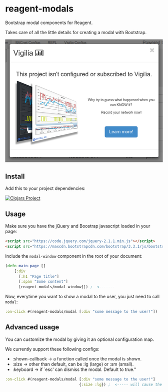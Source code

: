 # reagent-modals

Bootstrap modal components for Reagent.

Takes care of all the little details for creating a modal with Bootstrap.

<img src="https://raw.githubusercontent.com/Frozenlock/reagent-modals/master/modal-example.png"
 alt="Modal demo" title="Modal demo"/>

## Install
Add this to your project dependencies:

[![Clojars Project](http://clojars.org/org.clojars.frozenlock/reagent-modals/latest-version.svg)](http://clojars.org/org.clojars.frozenlock/reagent-modals)


## Usage

Make sure you have the jQuery and Boostrap javascript loaded in your page:
```html
<script src="https://code.jquery.com/jquery-2.1.1.min.js"></script>
<script src="https://maxcdn.bootstrapcdn.com/bootstrap/3.3.1/js/bootstrap.min.js"></script>
```


Include the `modal-window` component in the root of your document:

```clj
(defn main-page []
	[:div
	  [:h1 "Page title"]
	  [:span "Some content"]
	  [reagent-modals/modal-window]]) ;  <-------
```

Now, everytime you want to show a modal to the user, you just need to call `modal`:

```clj
:on-click #(reagent-modals/modal [:div "some message to the user!"])
```

## Advanced usage

You can customize the modal by giving it an optional configuration map.

We currently support these following configs:

- :shown-callback -> a function called once the modal is shown.
- :size -> other than default, can be :lg (large) or :sm (small).
- :keyboard -> if `esc' can dismiss the modal. Default to true."


```clj
:on-click #(reagent-modals/modal [:div "some message to the user!"]
	                             {:size :lg}) ;  <----- will cause the modal to be 'large'
```
